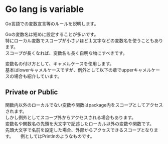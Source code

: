 # Go lang is variable
Go言語での変数宣言等のルールを説明します。  

Goの変数名は短めに設定することが多いです。  
特にローカル変数でスコープが小さいほど１文字などの変数名を使うこともあります。  
スコープが長くなれば、変数名も長く自明な物にすべきです。  

変数名の付け方として、キャメルケースを使用します。  
基本はlowerキャメルケースですが、例外として以下の章でupperキャメルケースの場合も紹介しています。  


## Private or Public
関数内以外のローカルでない変数や関数はpackage内をスコープとしてアクセスされます。  
しかし例外としてスコープ外からアクセスされる場合もあります。  
変数名や関数名の先頭を大文字で記述したローカル以外の変数や関数です。  
先頭大文字で名前を設定した場合、外部からアクセスできるスコープとなります。 　
例としてはPrintlnのようなものです。  

